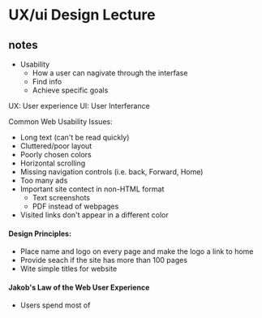 # UX/ui Design Lecture

## notes
- Usability
    -  How a user can nagivate through the interfase
    - Find info
    - Achieve specific goals

UX: User experience
UI: User Interferance 

Common Web Usability Issues:
- Long text (can't be read quickly)
- Cluttered/poor layout
- Poorly chosen colors
- Horizontal scrolling
- Missing navigation controls (i.e. back, Forward, Home)
- Too many ads
- Important site contect in non-HTML format
    - Text screenshots
    - PDF instead of webpages
- Visited links don't appear in a different color

#### Design Principles:
- Place name and logo on every page and make the logo a link to home
- Provide seach if the site has more than 100 pages
- Wite simple titles for website

#### Jakob's Law of the Web User Experience
- Users spend most of